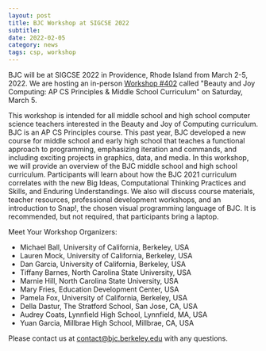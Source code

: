 ```yaml
---
layout: post
title: BJC Workshop at SIGCSE 2022
subtitle: 
date: 2022-02-05
category: news
tags: csp, workshop
---
```


BJC will be at SIGCSE 2022 in Providence, Rhode Island from March 2-5, 2022. We are hosting an in-person [Workshop #402][sigcse-workshop] called "Beauty and Joy Computing: AP CS Principles & Middle School Curriculum" on Saturday, March 5.

This workshop is intended for all middle school and high school computer science teachers interested in the Beauty and Joy of Computing curriculum. BJC is an AP CS Principles course. This past year, BJC developed a new course for middle school and early high school that teaches a functional approach to programming, emphasizing iteration and commands, and including exciting projects in graphics, data, and media. In this workshop, we will provide an overview of the BJC middle school and high school curriculum. Participants will learn about how the BJC 2021 curriculum correlates with the new Big Ideas, Computational Thinking Practices and Skills, and Enduring Understandings. We also will discuss course materials, teacher resources, professional development workshops, and an introduction to Snap!, the chosen visual programming language of BJC. It is recommended, but not required, that participants bring a laptop.

Meet Your Workshop Organizers:

* Michael Ball, University of California, Berkeley, USA
* Lauren Mock, University of California, Berkeley, USA
* Dan Garcia, University of California, Berkeley, USA
* Tiffany Barnes, North Carolina State University, USA
* Marnie Hill, North Carolina State University, USA
* Mary Fries, Education Development Center, USA
* Pamela Fox, University of California, Berkeley, USA
* Della Dastur, The Stratford School, San Jose, CA, USA
* Audrey Coats, Lynnfield High School, Lynnfield, MA, USA
* Yuan Garcia, Millbrae High School, Millbrae, CA, USA

Please contact us at [contact@bjc.berkeley.edu](mailto:contact@bjc.berkeley.edu) with any questions.

[sigcse-workshop]: https://sigcse2022.sigcse.org/schedule/workshops/
